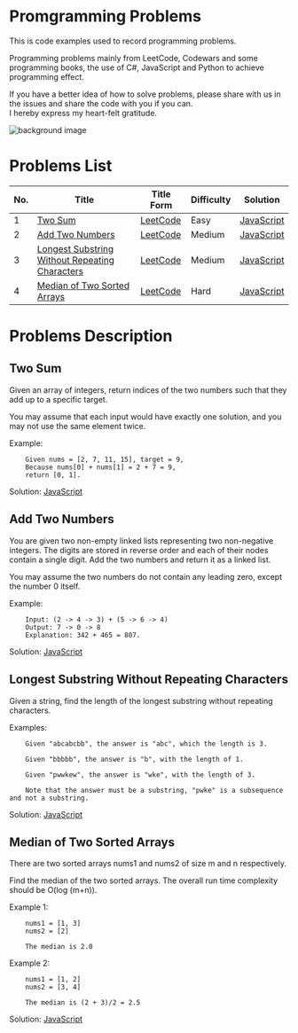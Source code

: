 # Promgramming Problems
This is code examples used to record programming problems.

Programming problems mainly from LeetCode, Codewars and some programming books, the use of  C#, JavaScript and Python to achieve programming effect.

If you have a better idea of how to solve problems, please share with us in the issues and share the code with you if you can.  
I hereby express my heart-felt gratitude.

![background image](https://github.com/SilenceHVK/Articles/raw/master/assets/images/bgImages/bg3.png)

# Problems List
| No. | Title | Title Form | Difficulty | Solution |
| ---|---|---|---|--- |
| 1 | [Two Sum](#user-content-two-sum) |  [LeetCode](https://leetcode.com/problems/two-sum/) | Easy |  [JavaScript](https://github.com/SilenceHVK/promgramming-problems/blob/master/javascript/two-sum.js) |
| 2 | [Add Two Numbers](#user-content-add-two-numbers) |  [LeetCode](https://leetcode.com/problems/add-two-numbers/) | Medium | [JavaScript](https://github.com/SilenceHVK/promgramming-problems/blob/master/javascript/add-two-numbers.js) |
| 3 | [Longest Substring Without Repeating Characters](#user-content-longest-substring-without-repeating-characters) |  [LeetCode](https://leetcode.com/problems/longest-substring-without-repeating-characters/) | Medium | [JavaScript](https://github.com/SilenceHVK/promgramming-problems/blob/master/javascript/add-two-numbers.js) |
| 4 | [Median of Two Sorted Arrays](#user-content-longest-substring-without-repeating-characters) |  [LeetCode](https://leetcode.com/problems/median-of-two-sorted-arrays/) | Hard | [JavaScript](#) |


# Problems Description
## Two Sum
Given an array of integers, return indices of the two numbers such that they add up to a specific target.

You may assume that each input would have exactly one solution, and you may not use the same element twice.

Example:
```
    Given nums = [2, 7, 11, 15], target = 9,
    Because nums[0] + nums[1] = 2 + 7 = 9,
    return [0, 1].
```

Solution:
[JavaScript](https://github.com/SilenceHVK/promgramming-problems/blob/master/javascript/two-sum.js) 

## Add Two Numbers
You are given two non-empty linked lists representing two non-negative integers. The digits are stored in reverse order and each of their nodes contain a single digit. Add the two numbers and return it as a linked list.

You may assume the two numbers do not contain any leading zero, except the number 0 itself.

Example:
```
    Input: (2 -> 4 -> 3) + (5 -> 6 -> 4)
    Output: 7 -> 0 -> 8
    Explanation: 342 + 465 = 807.
```

Solution:
[JavaScript](https://github.com/SilenceHVK/promgramming-problems/blob/master/javascript/add-two-numbers.js)

## Longest Substring Without Repeating Characters
Given a string, find the length of the longest substring without repeating characters.

Examples:
```
    Given "abcabcbb", the answer is "abc", which the length is 3.

    Given "bbbbb", the answer is "b", with the length of 1.

    Given "pwwkew", the answer is "wke", with the length of 3. 
    
    Note that the answer must be a substring, "pwke" is a subsequence and not a substring.
```

Solution:
[JavaScript](https://github.com/SilenceHVK/promgramming-problems/blob/master/javascript/add-two-numbers.js)

## Median of Two Sorted Arrays
There are two sorted arrays nums1 and nums2 of size m and n respectively.

Find the median of the two sorted arrays. The overall run time complexity should be O(log (m+n)).

Example 1:
```
    nums1 = [1, 3]
    nums2 = [2]

    The median is 2.0
```

Example 2:
```
    nums1 = [1, 2]
    nums2 = [3, 4]

    The median is (2 + 3)/2 = 2.5
```

Solution:
[JavaScript](https://github.com/SilenceHVK/promgramming-problems/blob/master/javascript/add-two-numbers.js)